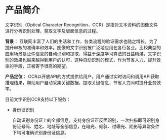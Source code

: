 

# 产品简介


文字识别（Optical Character Recognition，OCR）是指对文本资料的图像文件进行分析识别处理，获取文字及版面信息的过程。

**背景：**
互联网丰富了人们的生活和工作，各类流程的验证需求也随之增长。为了提升审核的准确率和效率，图像的文字识别被广泛地应用在各行各业。比较典型的应用场景是证件信息的自动识别和提取，得益于深度学习算法的日益精湛，文字识别的效果也越来越得到用户的认可，这种自动识别的模式，作为节省人力、提升效率的手段，正被寄予很高的期望。



**产品定位：**
OCR以开放API的方式提供给用户，用户通过实时访问和调用API获取推理结果，帮助用户自动采集关键数据，提取关键信息，节省人力同时提升业务效率。




目前文字识别OCR支持以下服务：

- 身份证识别

  自动识别身份证上的全部信息，支持身份证正反面识别，一次扫描即可识别身份证号码、姓名、地址等全部信息，在暗光、倾斜、过曝光、阴影等异常条件下均可准确识别身份证信息。

